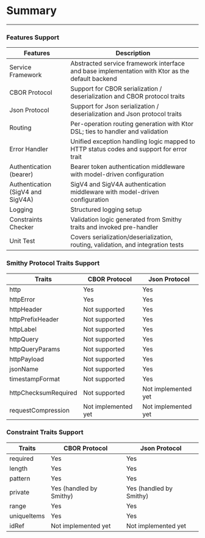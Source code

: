 # Summary

---

### Features Support

| **Features**                      | **Description**                                                                                 |
|-----------------------------------|-------------------------------------------------------------------------------------------------|
| Service Framework                 | Abstracted service framework interface and base implementation with Ktor as the default backend |
| CBOR Protocol                     | Support for CBOR serialization / deserialization and CBOR protocol traits                       |
| Json Protocol                     | Support for Json serialization / deserialization and Json protocol traits                       |
| Routing                           | Per-operation routing generation with Ktor DSL; ties to handler and validation                  |
| Error Handler                     | Unified exception handling logic mapped to HTTP status codes and support for error trait        |
| Authentication (bearer)           | Bearer token authentication middleware with model-driven configuration                          |
| Authentication (SigV4 and SigV4A) | SigV4 and SigV4A authentication middleware with model-driven configuration                      |
| Logging                           | Structured logging setup                                                                        |
| Constraints Checker               | Validation logic generated from Smithy traits and invoked pre-handler                           |
| Unit Test                         | Covers serialization/deserialization, routing, validation, and integration tests                |

### Smithy Protocol Traits Support

| **Traits**               | **CBOR Protocol** | **Json Protocol** |
|--------------------------|-------------------|-------------------|
| http                     | Yes               | Yes               |
| httpError                | Yes               | Yes               |
| httpHeader               | Not supported     | Yes               |
| httpPrefixHeader         | Not supported     | Yes               |
| httpLabel                | Not supported     | Yes               |
| httpQuery                | Not supported     | Yes               |
| httpQueryParams          | Not supported     | Yes               |
| httpPayload              | Not supported     | Yes               |
| jsonName                 | Not supported     | Yes               |
| timestampFormat          | Not supported     | Yes               |
| httpChecksumRequired     | Not supported     | Not implemented yet |
| requestCompression       | Not implemented yet | Not implemented yet |

### Constraint Traits Support

| **Traits**      | **CBOR Protocol**            | **Json Protocol**            |
|-----------------|------------------------------|------------------------------|
| required        | Yes                          | Yes                          |
| length          | Yes                          | Yes                          |
| pattern         | Yes                          | Yes                          |
| private         | Yes (handled by Smithy)      | Yes (handled by Smithy)      |
| range           | Yes                          | Yes                          |
| uniqueItems     | Yes                          | Yes                          |
| idRef           | Not implemented yet          | Not implemented yet          |
